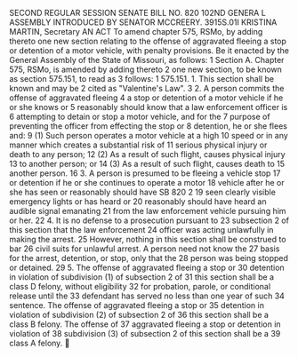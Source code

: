 SECOND REGULAR SESSION
SENATE BILL NO. 820
102ND GENERA L ASSEMBLY
INTRODUCED BY SENATOR MCCREERY.
3915S.01I KRISTINA MARTIN, Secretary
AN ACT
To amend chapter 575, RSMo, by adding thereto one new section relating to the offense of
aggravated fleeing a stop or detention of a motor vehicle, with penalty provisions.
Be it enacted by the General Assembly of the State of Missouri, as follows:
1 Section A. Chapter 575, RSMo, is amended by adding thereto
2 one new section, to be known as section 575.151, to read as
3 follows:
1 575.151. 1. This section shall be known and may be
2 cited as "Valentine's Law".
3 2. A person commits the offense of aggravated fleeing
4 a stop or detention of a motor vehicle if he or she knows or
5 reasonably should know that a law enforcement officer is
6 attempting to detain or stop a motor vehicle, and for the
7 purpose of preventing the officer from effecting the stop or
8 detention, he or she flees and:
9 (1) Such person operates a motor vehicle at a high
10 speed or in any manner which creates a substantial risk of
11 serious physical injury or death to any person;
12 (2) As a result of such flight, causes physical injury
13 to another person; or
14 (3) As a result of such flight, causes death to
15 another person.
16 3. A person is presumed to be fleeing a vehicle stop
17 or detention if he or she continues to operate a motor
18 vehicle after he or she has seen or reasonably should have
SB 820 2
19 seen clearly visible emergency lights or has heard or
20 reasonably should have heard an audible signal emanating
21 from the law enforcement vehicle pursuing him or her.
22 4. It is no defense to a prosecution pursuant to
23 subsection 2 of this section that the law enforcement
24 officer was acting unlawfully in making the arrest.
25 However, nothing in this section shall be construed to bar
26 civil suits for unlawful arrest. A person need not know the
27 basis for the arrest, detention, or stop, only that the
28 person was being stopped or detained.
29 5. The offense of aggravated fleeing a stop or
30 detention in violation of subdivision (1) of subsection 2 of
31 this section shall be a class D felony, without eligibility
32 for probation, parole, or conditional release until the
33 defendant has served no less than one year of such
34 sentence. The offense of aggravated fleeing a stop or
35 detention in violation of subdivision (2) of subsection 2 of
36 this section shall be a class B felony. The offense of
37 aggravated fleeing a stop or detention in violation of
38 subdivision (3) of subsection 2 of this section shall be a
39 class A felony.
